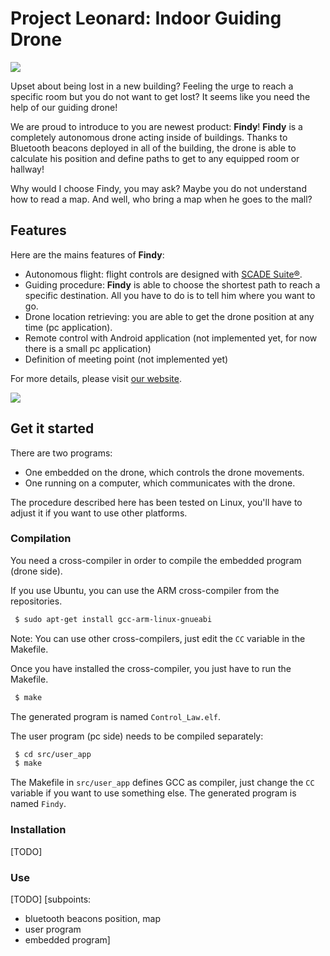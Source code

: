 # Project Leonard: Indoor Guiding Drone

![](https://sites.google.com/site/projetsecinsa/_/rsrc/1446308035277/projets-2015-2016/project-leonard/project.jpg)

Upset about being lost in a new building? Feeling the urge to reach a specific room but you do not want to get lost? It seems like you need the help of our guiding drone!

We are proud to introduce to you are newest product: **Findy**! **Findy** is a completely autonomous drone acting inside of buildings. Thanks to Bluetooth beacons deployed in all of the building, the drone is able to calculate his position and define paths to get to any equipped room or hallway!

Why would I choose Findy, you may ask? Maybe you do not understand how to read a map. And well, who bring a map when he goes to the mall? 

## Features

Here are the mains features of **Findy**:
* Autonomous flight: flight controls are designed with [SCADE Suite®](http://www.systerel.fr/).
* Guiding procedure: **Findy** is able to choose the shortest path to reach a specific destination. All you have to do is to tell him where you want to go.
* Drone location retrieving: you are able to get the drone position at any time (pc application).
* Remote control with Android application (not implemented yet, for now there is a small pc application)
* Definition of meeting point (not implemented yet)

For more details, please visit [our website](https://sites.google.com/site/projetsecinsa/projets-2015-2016/project-leonard).

![](http://www.systerel.fr/wp-content/uploads/2014/09/scade-300x116.jpg)

## Get it started

There are two programs:
* One embedded on the drone, which controls the drone movements.
* One running on a computer, which communicates with the drone.

The procedure described here has been tested on Linux, you'll have to adjust it if you want to use other platforms.

### Compilation

You need a cross-compiler in order to compile the embedded program (drone side).

If you use Ubuntu, you can use the ARM cross-compiler from the repositories.
```bash
 $ sudo apt-get install gcc-arm-linux-gnueabi
```

Note: You can use other cross-compilers, just edit the `CC` variable in the Makefile.

Once you have installed the cross-compiler, you just have to run the Makefile.
```bash
 $ make
```

The generated program is named `Control_Law.elf`.

The user program (pc side) needs to be compiled separately:
```bash
 $ cd src/user_app
 $ make
```

The Makefile in `src/user_app` defines GCC as compiler, just change the `CC` variable if you want to use something else.
The generated program is named `Findy`.

### Installation

[TODO]

### Use

[TODO]
[subpoints:
 * bluetooth beacons position, map
 * user program
 * embedded program]
